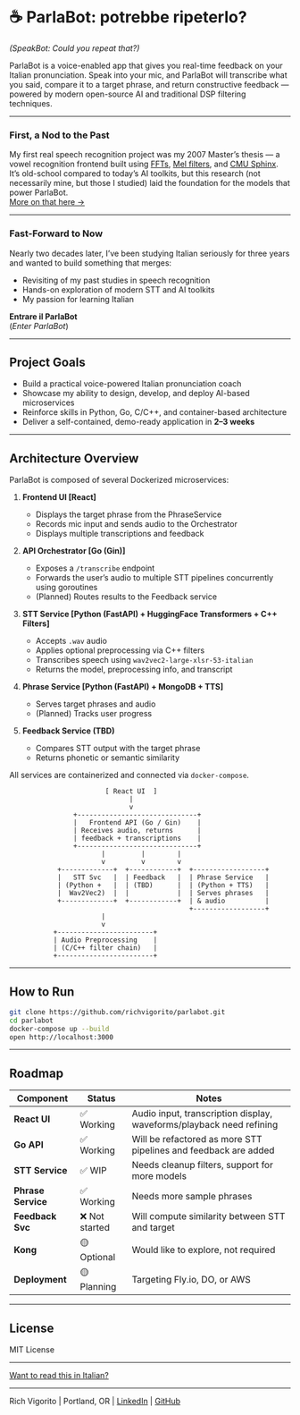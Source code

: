 # ☕ ParlaBot: potrebbe ripeterlo?  
<em>(SpeakBot: Could you repeat that?)</em>

ParlaBot is a voice-enabled app that gives you real-time feedback on your Italian pronunciation. Speak into your mic, and ParlaBot will transcribe what you said, compare it to a target phrase, and return constructive feedback — powered by modern open-source AI and traditional DSP filtering techniques.

---

### First, a Nod to the Past

My first real speech recognition project was my 2007 Master’s thesis — a vowel recognition frontend built using [FFTs](https://en.wikipedia.org/wiki/Fast_Fourier_transform), [Mel filters](https://en.wikipedia.org/wiki/Mel-frequency_cepstrum), and [CMU Sphinx](https://en.wikipedia.org/wiki/CMU_Sphinx). It’s old-school compared to today’s AI toolkits, but this research (not necessarily mine, but those I studied) laid the foundation for the models that power ParlaBot.  
[More on that here →](docs/ms.md)

---

### Fast-Forward to Now

Nearly two decades later, I’ve been studying Italian seriously for three years and wanted to build something that merges:

- Revisiting of my past studies in speech recognition  
- Hands-on exploration of modern STT and AI toolkits  
- My passion for learning Italian  

**Entrare il ParlaBot**  
(*Enter ParlaBot*)

---

## Project Goals

- Build a practical voice-powered Italian pronunciation coach  
- Showcase my ability to design, develop, and deploy AI-based microservices  
- Reinforce skills in Python, Go, C/C++, and container-based architecture  
- Deliver a self-contained, demo-ready application in **2–3 weeks**

---

## Architecture Overview

ParlaBot is composed of several Dockerized microservices:

1. **Frontend UI [React]**  
   - Displays the target phrase from the PhraseService  
   - Records mic input and sends audio to the Orchestrator  
   - Displays multiple transcriptions and feedback  

2. **API Orchestrator [Go (Gin)]**  
   - Exposes a `/transcribe` endpoint  
   - Forwards the user’s audio to multiple STT pipelines concurrently using goroutines  
   - (Planned) Routes results to the Feedback service  

3. **STT Service [Python (FastAPI) + HuggingFace Transformers + C++ Filters]**  
   - Accepts `.wav` audio  
   - Applies optional preprocessing via C++ filters  
   - Transcribes speech using `wav2vec2-large-xlsr-53-italian`  
   - Returns the model, preprocessing info, and transcript  

4. **Phrase Service [Python (FastAPI) + MongoDB + TTS]**  
   - Serves target phrases and audio  
   - (Planned) Tracks user progress  

5. **Feedback Service (TBD)**  
   - Compares STT output with the target phrase  
   - Returns phonetic or semantic similarity  

All services are containerized and connected via `docker-compose`.

```text
                        [ React UI  ]
                              |
                              v
                +------------------------------+
                |   Frontend API (Go / Gin)    | 
                | Receives audio, returns      |
                | feedback + transcriptions    |
                +------------------------------+
                       |         |        |
                       v         v        v
            +-------------+  +------------+  +------------------+
            |   STT Svc   |  | Feedback   |  | Phrase Service   |
            | (Python +   |  | (TBD)      |  | (Python + TTS)   |
            |  Wav2Vec2)  |  |            |  | Serves phrases   |
            +-------------+  +------------+  | & audio          |
                                             +------------------+
                       |
                       v
           +------------------------+
           | Audio Preprocessing    |
           | (C/C++ filter chain)   |
           +------------------------+
```

---

## How to Run

```bash
git clone https://github.com/richvigorito/parlabot.git
cd parlabot
docker-compose up --build
open http://localhost:3000
```

---

## Roadmap

| Component         | Status       | Notes |
|------------------|--------------|-------|
| **React UI**      | ✅ Working     | Audio input, transcription display, waveforms/playback need refining |
| **Go API**        | ✅ Working     | Will be refactored as more STT pipelines and feedback are added |
| **STT Service**   | ✅ WIP         | Needs cleanup filters, support for more models |
| **Phrase Service**| ✅ Working     | Needs more sample phrases |
| **Feedback Svc**  | ❌ Not started| Will compute similarity between STT and target |
| **Kong**          | 🟡 Optional   | Would like to explore, not required |
| **Deployment**    | 🟡 Planning   | Targeting Fly.io, DO, or AWS |

---

## License  
MIT License

---

[Want to read this in Italian?](docs/README.it.md)

---
Rich Vigorito | Portland, OR | [LinkedIn](https://linkedin.com/in/rich-vigorito)  | [GitHub](https://github.com/richvigorito)
